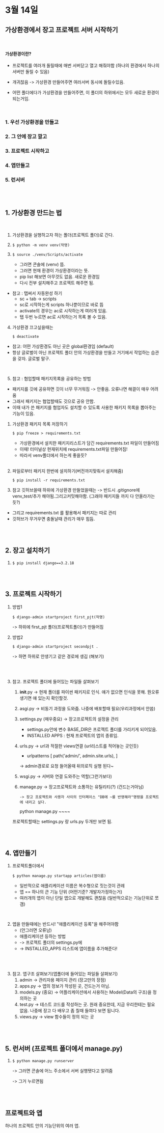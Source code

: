# 3월 14일

## 가상환경에서 장고 프로젝트 서버 시작하기

</br>

#### 가상환경이란?

- 프로젝트를 여러개 돌릴때에 매번 서버닫고 열고 해줘야함 (하나의 환경에서 하나의 서버만 돌릴 수 있음)
- 개귀찮음 -> 가상환경 만들어주면 여러서버 동시에 돌릴수있음.

- 어떤 폴더에다가 가상환경을 만들어주면, 이 폴더의 하위에서는 모두 새로운 환경이 되는거임.

</br>

### 1. 우선 가상환경을 만들고

### 2. 그 안에 장고 깔고

### 3. 프로젝트 시작하고

### 4. 앱만들고

### 5. 런서버

</br>
</br>

## 1. 가상환경 만드는 법

</br>

1. 가상환경을 실행하고자 하는 폴더(프로젝트 폴더)로 간다.

2. ```
   $ python -m venv venv(작명)
   ```
3. ```
   $ source ./venv/Scripts/activate
   ```
   - 그러면 콘솔에 (venv) 뜸.
   - 그러면 현재 환경이 가상환경이라는 뜻.
   - pip list 해보면 아무것도 없음. 새로운 환경임
   - 다시 전부 설치해주고 프로젝트 해주면 됨.

- 참고 : 탭써서 자동완성 하기
  - sc + tab -> scripts
  - sc로 시작하는게 scripts 하나뿐이므로 바로 뜸
  - activate의 경우는 ac로 시작하는게 여러개 있음.
  - 탭 두번 누르면 ac로 시작하는거 목록 볼 수 있음.

4. 가상환경 끄고싶을때는
   ```
   $ deactivate
   ```

- 참고: 어떤 가상환경도 아닌 곳은 global환경임 (default)
- 항상 글로벌이 아닌 프로젝트 폴더 안의 가상환경을 만들고 거기에서 작업하는 습관을 갖자. 글로벌 말구.

</br>

5. 참고 : 협업할때 패키지목록을 공유하는 방법

- 패키지를 깃에 공유하면 깃이 너무 무거워짐 -> 안좋음. 오류나면 해결이 매우 어려움
- 그래서 패키지는 협업할때도 깃으로 공유 안함.
- 이때 내가 쓴 패키지를 협업자도 설치할 수 있도록 사용한 패키지 목록을 뽑아주는 기능이 있음.

1. 가상환경 패키지 목록 저장하기

   ```
   $ pip freeze > requirements.txt
   ```

   - 가상환경에서 설치한 패키지리스트가 담긴 requirements.txt 파일이 만들어짐
   - 이때! 터미널상 현재위치에 requirements.txt파일 만들어짐!
   - 따라서 venv폴더에서 하는게 좋을듯?

   </br>

2. 파일로부터 패키지 한번에 설치하기(버전까지맞춰서 설치해줌)

   ```
   $ pip install -r requirements.txt
   ```

3. 참고 깃허브쓸때
   하위에 가상환경 만들었을때는
   -> 반드시 .gitignore에 venv_test/추가 해야됨.그리고커밋해야함.
   (그래야 패키지들 까지 다 안올라가는듯?)

- 그리고 requirements.txt 를 활용해서 패키지는 따로 관리
- 깃허브가 무거우면 충돌날때 관리가 매우 힘듬.

</br></br>

## 2. 장고 설치하기

1. ```
   $ pip install django==3.2.18
   ```

</br></br>

## 3. 프로젝트 시작하기

1. 방법1

   ```
   $ django-admin startproject first_pjt(작명)
   ```

   -> 하위에 first_pjt 폴더(프로젝트폴더)가 만들어짐

2. 방법2
   ```
   $ django-admin startproject secondpjt .
   ```
   -> 하면 하위로 안생기고 같은 경로에 생김 (해보기)

</br></br>

3.  참고. 프로젝트 폴더에 들어있는 파일들 살펴보기

    1.  **init**.py -> 현재 폴더를 파이썬 패키지로 인식. 얘가 없으면 인식을 못해. 뭔오류생기면 얘 있는지 확인할것.
    2.  asgi.py -> 비동기 과정을 도와줌. 나중에 배포할때 필요(우리과정에서 안씀)
    3.  settings.py (매우중요) -> 장고프로젝트의 설정을 관리
        - settings.py안에 변수 BASE_DIR은 프로젝트 폴더를 가리키게 되어있음.
        - INSTALLED APPS : 현재 프로젝트의 앱의 종류임.
    4.  urls.py -> url과 적절한 views연결 (url리스트를 적어놓는 곳인듯)

        - urlpatterns [ path('admin/', admin.site.urls), ]

        -> admin경로로 요청 들어올때 뒤의로직 실행 된다~

    5.  wsgi.py -> 서버와 연결 도와주는 역할(그런가보다)
    6.  manage.py -> 장고프로젝트와 소통하는 유틸리티(?) (건드는거아님)

            -> 장고 프로젝트와 사용자 사이의 인터페이스 "DB에 ~를 반영해라"명령을 프로젝트에 내리고 싶다.

        python manage.py ~~~~

    프로젝트할때는 settings.py 랑 urls.py 두개만 보면 됨.

</br></br>

## 4. 앱만들기

1. 프로젝트폴더에서
   ```
   $ python manage.py startapp articles(앱이름)
   ```
   - 일반적으로 애플리케이션 이름은 복수형으로 짓는것이 관례
   - 앱 == 하나의 큰 기능 단위 (어떤기준? 개발자가정하는거)
   - 여러개의 앱이 아닌 단일 앱으로 개발해도 괜찮음
     (일반적으로는 기능단위로 쪼갬)

</br>

2. 앱을 만들때에는 반드시! "애플리케이션 등록"을 해주어야함
   - (안그러면 오류남)
   - 애플리케이션 등하는 방법
   - -> 프로젝트 폴더의 settings.py에
   - -> INSTALLED_APPS 리스트에 앱이름을 추가해준다!

</br></br>

3. 참고. 앱구조 살펴보기(앱폴더에 들어있는 파일들 살펴보기)
   1. admin -> 관리자용 페이지 관리 (장고만의 장점)
   2. apps.py -> 앱의 정보가 작성된 곳, 건드는거 아님.
   3. models.py (중요) -> 어플리케이션에서 사용하는 Model(Data의 구조)을 정의하는 곳
   4. test.py -> 테스트 코드를 작성하는 곳. 원래 중요한데, 지금 우리한테는 필요 없음. 나중에 장고 다 배우고 좀 칠때 들여다 보면 됩니다.
   5. views.py -> view 함수들이 정의 되는 곳

</br></br>

## 5. 런서버 (프로젝트 폴더에서 manage.py)

1. ```
   $ python manage.py runserver
   ```

   -> 그러면 콘솔에 어느 주소에서 서버 실행됏다고 알려줌

   -> 그거 누르면됨

</br></br>

## 프로젝트와 앱

하나의 프로젝트 안의 기능단위의 여러 앱.

</br>

</br>
</br>
